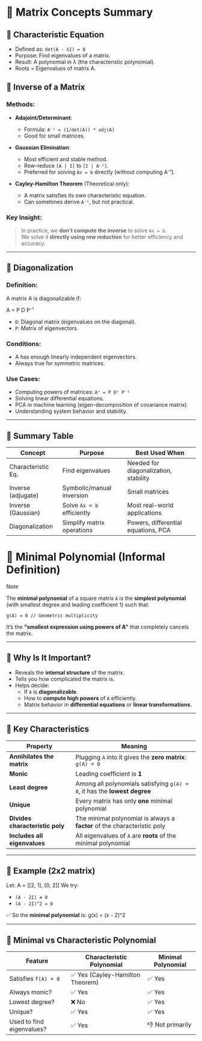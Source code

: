 # 🧮 Matrix Concepts Summary

## 🔁 Characteristic Equation
- Defined as: `det(A - λI) = 0`
- Purpose: Find eigenvalues of a matrix.
- Result: A polynomial in λ (the characteristic polynomial).
- Roots = Eigenvalues of matrix A.

## 🔄 Inverse of a Matrix

### Methods:
- **Adajoint/Determinant**: 
  - Formula: `A⁻¹ = (1/det(A)) * adj(A)`
  - Good for small matrices.

- **Gaussian Elimination**:
  - Most efficient and stable method.
  - Row-reduce `[A | I]` to `[I | A⁻¹]`.
  - Preferred for solving `Ax = b` directly (without computing A⁻¹).

- **Cayley-Hamilton Theorem** (Theoretical only):
  - A matrix satisfies its own characteristic equation.
  - Can sometimes derive `A⁻¹`, but not practical.

### Key Insight:
> In practice, we **don't compute the inverse** to solve `Ax = b`.  
> We solve it **directly using row reduction** for better efficiency and accuracy.

---

## 🔷 Diagonalization

### Definition:
A matrix A is diagonalizable if:


A = P D P⁻¹

- `D`: Diagonal matrix (eigenvalues on the diagonal).
- `P`: Matrix of eigenvectors.
### Conditions:
- A has enough linearly independent eigenvectors.
- Always true for symmetric matrices.

### Use Cases:
- Computing powers of matrices: `Aⁿ = P Dⁿ P⁻¹`
- Solving linear differential equations.
- PCA in machine learning (eigen-decomposition of covariance matrix).
- Understanding system behavior and stability.

---

## 🧠 Summary Table

| Concept               | Purpose                             | Best Used When                             |
|----------------------|-------------------------------------|--------------------------------------------|
| Characteristic Eq.   | Find eigenvalues                    | Needed for diagonalization, stability      |
| Inverse (adjugate)   | Symbolic/manual inversion           | Small matrices                             |
| Inverse (Gaussian)   | Solve `Ax = b` efficiently          | Most real-world applications               |
| Diagonalization      | Simplify matrix operations          | Powers, differential equations, PCA        |
# 🔹 Minimal Polynomial (Informal Definition)

> [!note]
> The **minimal polynomial** of a square matrix `A` is the **simplest polynomial** (with smallest degree and leading coefficient 1) such that:
>
> ```
> g(A) = 0 // Geometric multiplicity
> ```

It’s the **"smallest expression using powers of A"** that completely cancels the matrix.

---

## 🧠 Why Is It Important?

- Reveals the **internal structure** of the matrix.
- Tells you how complicated the matrix is.
- Helps decide:
  - If `A` is **diagonalizable**.
  - How to **compute high powers** of `A` efficiently.
  - Matrix behavior in **differential equations** or **linear transformations**.

---

## 🔑 Key Characteristics

| Property                        | Meaning                                                                 |
|---------------------------------|-------------------------------------------------------------------------|
| **Annihilates the matrix**      | Plugging `A` into it gives the **zero matrix**: `g(A) = 0`              |
| **Monic**                       | Leading coefficient is **1**                                            |
| **Least degree**                | Among all polynomials satisfying `g(A) = 0`, it has the **lowest degree** |
| **Unique**                      | Every matrix has only **one** minimal polynomial                        |
| **Divides characteristic poly**| The minimal polynomial is always a **factor** of the characteristic poly |
| **Includes all eigenvalues**   | All eigenvalues of `A` are **roots** of the minimal polynomial          |

---

## 🧪 Example (2x2 matrix)

Let:
A = [[2, 1],
     [0, 2]]
We try:

- `(A - 2I) ≠ 0`
- `(A - 2I)^2 = 0`
    

✅ So the **minimal polynomial** is:
g(x) = (x - 2)^2



---

## 🔁 Minimal vs Characteristic Polynomial

|Feature|Characteristic Polynomial|Minimal Polynomial|
|---|---|---|
|Satisfies `f(A) = 0`|✅ Yes (Cayley-Hamilton Theorem)|✅ Yes|
|Always monic?|✅ Yes|✅ Yes|
|Lowest degree?|❌ No|✅ Yes|
|Unique?|✅ Yes|✅ Yes|
|Used to find eigenvalues?|✅ Yes|👎 Not primarily|```

